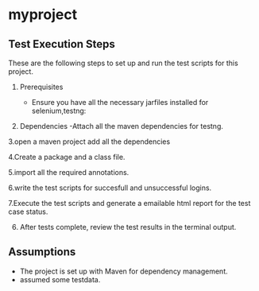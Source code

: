 # myproject


## Test Execution Steps
These are the following steps to set up and run the test scripts for this project.

1. Prerequisites
   - Ensure you have all the necessary jarfiles  installed for selenium,testng:
    

2.  Dependencies
    -Attach all the maven dependencies for testng.

3.open a maven project add all the dependencies

4.Create a package and a class file.

5.import all the required annotations.

6.write the test scripts for succesfull and unsuccessful logins.

7.Execute the test scripts and generate a emailable html report for the test case status.


6. After tests complete, review the test results in the terminal output.



## Assumptions

- The project is set up with Maven for dependency management.
- assumed some testdata.
